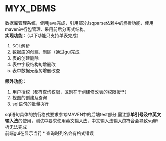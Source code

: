 <h1>MYX_DBMS</h1>
数据库管理系统，使用java完成，引用部分Jsqparse依赖中的解析功能，使用maven进行包管理，采用前后分离式结构。<br>
<strong>实现功能：</strong>（以下功能只支持单表完成）
<ol>
<li>SQL解析</li>
<li>数据库的创建、删除（通过gui完成</li>
<li>表的创建删除</li>
<li>表中字段结构的增删改</li>
<li>表中数据元组的增删改查</li>
</ol>
<strong>额外功能：</strong>
<ol>
  <li>用户授权（都有查询权限，区别在于创建修改表的权限授予）</li>
  <li>视图的创建及查询</li>
  <li>sql语句的批量执行</li>
</ol>

sql语句具体的执行格式要求参考MAVEN中的后端test部分,需注意<strong>单引号及中英文输入法</strong>的使用，测试中要求使用英文输入法，中文输入法输入的符合会导致sql解析无法完成
<br>前端gui在显示当行 * 查询时列名会有格式错误
